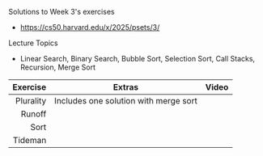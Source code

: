 Solutions to Week 3's exercises
* https://cs50.harvard.edu/x/2025/psets/3/

Lecture Topics
* Linear Search, Binary Search, Bubble Sort, Selection Sort, Call Stacks, Recursion, Merge Sort


|    Exercise    |                       Extras                       | Video |
|---------------:|----------------------------------------------------|-------|
| Plurality      | Includes one solution with merge sort              ||
| Runoff         |                                                    ||
| Sort           |                                                    ||
| Tideman        |                                                    ||
